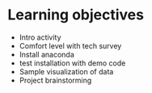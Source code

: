 # Learning objectives 

 * Intro activity
 * Comfort level with tech survey
 * Install anaconda
 * test installation with demo code
 * Sample visualization of data
 * Project brainstorming


